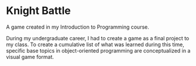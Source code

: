# Knight Battle

A game created in my Introduction to Programming course. 

During my undergraduate career, I had to create a game as a final project to my class. To create a cumulative list of what was learned during this time, specific base topics in object-oriented programming are conceptualized in a visual game format. 
